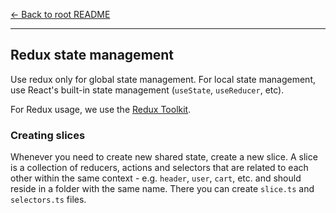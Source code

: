 [← Back to root README](?path=/&version=GBmain&anchor=learn-more)

---

## Redux state management

Use redux only for global state management. For local state management, use React's built-in state management (`useState`, `useReducer`, etc).

For Redux usage, we use the [Redux Toolkit](https://redux-toolkit.js.org/).

### Creating slices

Whenever you need to create new shared state, create a new slice. A slice is a collection of reducers, actions and selectors that are related to each other within the same context - e.g. `header`, `user`, `cart`, etc. and should reside in a folder with the same name. There you can create `slice.ts` and `selectors.ts` files.
